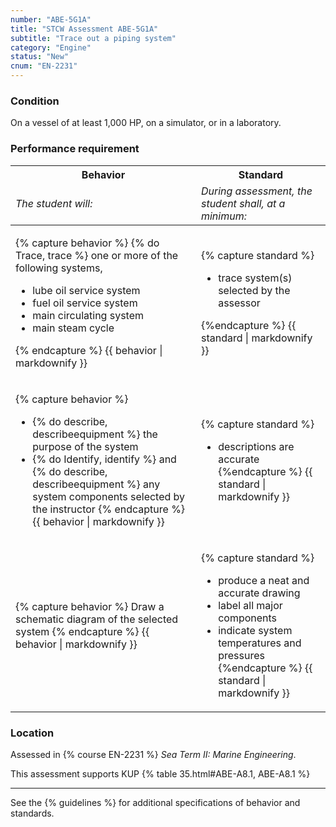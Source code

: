 ```yaml
---
number: "ABE-5G1A"
title: "STCW Assessment ABE-5G1A"
subtitle: "Trace out a piping system"
category: "Engine"
status: "New"
cnum: "EN-2231"
---
```

### Condition

On a vessel of at least 1,000 HP, on a simulator, or in a laboratory.

### Performance requirement 

<table width='100%' class='Guidelines'>
 <thead>
 <tr>
     <th class='thirty'>Behavior</th>
     <th class='seventy'>Standard</th>
 </tr>
 <tr>
     <td><em>The student will:</em></td>
     <td><em>During assessment, the student shall, at a minimum:</em></td>
 </tr>
 </thead>
 <tbody>
 

<tr><td>

{% capture behavior %}
{% do Trace, trace %} one or more of the following systems,

* lube oil service system
* fuel oil service system
* main circulating system
* main steam cycle

{% endcapture %}
{{ behavior | markdownify }}

</td><td>

{% capture standard %}
* trace system(s) selected by the assessor

{%endcapture %}
{{ standard | markdownify }}

</td></tr>



<tr><td>

{% capture behavior %}
* {% do describe, describeequipment %} the purpose of the system
* {% do Identify, identify %} and {% do describe, describeequipment %} any system components selected by the instructor
{% endcapture %}
{{ behavior | markdownify }}

</td><td>

{% capture standard %}
* descriptions are accurate
{%endcapture %}
{{ standard | markdownify }}

</td></tr>



<tr><td>

{% capture behavior %}
Draw a schematic diagram of the selected system
{% endcapture %}
{{ behavior | markdownify }}

</td><td>

{% capture standard %}
* produce a neat and accurate drawing
* label all major components 
* indicate system temperatures and pressures
{%endcapture %}
{{ standard | markdownify }}

</td></tr>



 </tbody>
 </table>

### Location

Assessed in  {% course  EN-2231 %}  *Sea Term II: Marine Engineering*.

This assessment supports KUP {% table 35.html#ABE-A8.1, ABE-A8.1 %}

***



See the {% guidelines %} for additional specifications of behavior and standards.